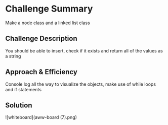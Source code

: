 # Challenge Summary
Make a node class and a linked list class
## Challenge Description
You should be able to insert, check if it exists and return all of the values as a string
## Approach & Efficiency
Console log all the way to visualize the objects, make use of while loops and if statements
## Solution
![whiteboard](aww-board (7).png)
